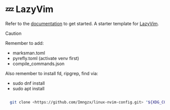 # 💤 LazyVim

Refer to the [documentation](https://lazyvim.github.io/installation) to get started.
A starter template for [LazyVim](https://github.com/LazyVim/LazyVim).

> [!CAUTION]
> Remember to add:

- marksman.toml
- pyrefly.toml (activate venv first)
- compile_commands.json

Also remember to install fd, ripgrep, find via:

- sudo dnf install
- sudo apt install

```sh

  git clone <https://github.com/Imngzx/linux-nvim-config.git> "${XDG_CONFIG_HOME:-$HOME/.config}"/nvim

```
